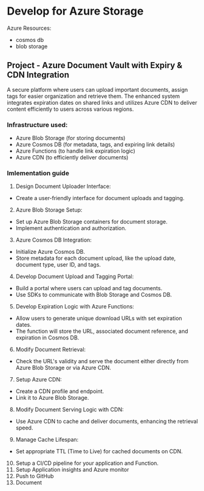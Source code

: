 # Develop for Azure Storage
Azure Resources:
- cosmos db
- blob storage

## Project - Azure Document Vault with Expiry & CDN Integration

A secure platform where users can upload important documents, assign tags for easier organization and retrieve them. The enhanced system integrates expiration dates on shared links and utilizes Azure CDN to deliver content efficiently to users across various regions. 

### Infrastructure used:
- Azure Blob Storage (for storing documents)
- Azure Cosmos DB (for metadata, tags, and expiring link details)
- Azure Functions (to handle link expiration logic)
- Azure CDN (to efficiently deliver documents)

### Imlementation guide
1. Design Document Uploader Interface:
 - Create a user-friendly interface for document uploads and tagging.
2. Azure Blob Storage Setup:
 - Set up Azure Blob Storage containers for document storage.
 - Implement authentication and authorization.
3. Azure Cosmos DB Integration:
 - Initialize Azure Cosmos DB.
 - Store metadata for each document upload, like the upload date, document type, user ID, and tags.
4. Develop Document Upload and Tagging Portal:
 - Build a portal where users can upload and tag documents.
 - Use SDKs to communicate with Blob Storage and Cosmos DB.
5. Develop Expiration Logic with Azure Functions:
 - Allow users to generate unique download URLs with set expiration dates.
 - The function will store the URL, associated document reference, and expiration in Cosmos DB.
6. Modify Document Retrieval:
 - Check the URL's validity and serve the document either directly from Azure Blob Storage or via Azure CDN.
7. Setup Azure CDN:
 - Create a CDN profile and endpoint.
 - Link it to Azure Blob Storage.
8. Modify Document Serving Logic with CDN:
 - Use Azure CDN to cache and deliver documents, enhancing the retrieval speed.
9. Manage Cache Lifespan:
- Set appropriate TTL (Time to Live) for cached documents on CDN.
10. Setup a CI/CD pipeline for your application and Function.
11. Setup Application insights and Azure monitor
12. Push to GitHub
13. Document